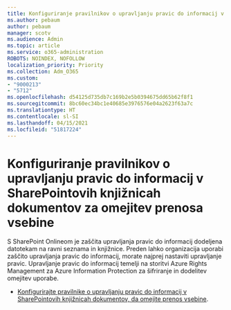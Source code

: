 ```yaml
---
title: Konfiguriranje pravilnikov o upravljanju pravic do informacij v SharePointovih knjižnicah dokumentov za omejitev prenosa vsebine
ms.author: pebaum
author: pebaum
manager: scotv
ms.audience: Admin
ms.topic: article
ms.service: o365-administration
ROBOTS: NOINDEX, NOFOLLOW
localization_priority: Priority
ms.collection: Adm_O365
ms.custom:
- "9000213"
- "5712"
ms.openlocfilehash: d54125d735db7c169b2e5b0394675dd65b62f8f1
ms.sourcegitcommit: 8bc60ec34bc1e40685e3976576e04a2623f63a7c
ms.translationtype: HT
ms.contentlocale: sl-SI
ms.lasthandoff: 04/15/2021
ms.locfileid: "51817224"
---
```

# <a name="configure-irm-policies-on-sharepoint-document-libraries-to-limit-download-of-content"></a>Konfiguriranje pravilnikov o upravljanju pravic do informacij v SharePointovih knjižnicah dokumentov za omejitev prenosa vsebine

S SharePoint Onlineom je zaščita upravljanja pravic do informacij dodeljena datotekam na ravni seznama in knjižnice. Preden lahko organizacija uporabi zaščito upravljanja pravic do informacij, morate najprej nastaviti upravljanje pravic. Upravljanje pravic do informacij temelji na storitvi Azure Rights Management za Azure Information Protection za šifriranje in dodelitev omejitev uporabe.

- [Konfigurirajte pravilnike o upravljanju pravic do informacij v SharePointovih knjižnicah dokumentov, da omejite prenos vsebine](https://docs.microsoft.com/microsoft-365/compliance/set-up-irm-in-sp-admin-center).
